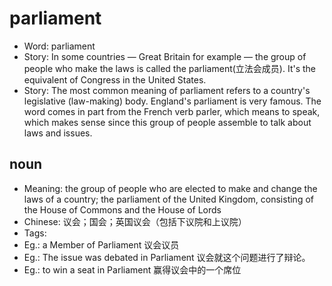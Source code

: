 # parliament

- Word: parliament
- Story: In some countries — Great Britain for example — the group of people who make the laws is called the parliament(立法会成员). It's the equivalent of Congress in the United States.
- Story: The most common meaning of parliament refers to a country's legislative (law-making) body. England's parliament is very famous. The word comes in part from the French verb parler, which means to speak, which makes sense since this group of people assemble to talk about laws and issues.

## noun

- Meaning: the group of people who are elected to make and change the laws of a country; the parliament of the United Kingdom, consisting of the House of Commons and the House of Lords
- Chinese: 议会；国会；英国议会（包括下议院和上议院）
- Tags: 
- Eg.: a Member of Parliament 议会议员
- Eg.: The issue was debated in Parliament 议会就这个问题进行了辩论。
- Eg.: to win a seat in Parliament 赢得议会中的一个席位

